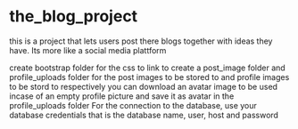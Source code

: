 # the_blog_project
this is a project that lets users post there blogs together with ideas they have. Its more like a social media plattform

create bootstrap folder for the css to link to
create a post_image folder and profile_uploads folder for the post images to be stored to and profile images to be stord to respectively
you can download an avatar image to be used incase of an empty profile picture and save it as avatar in the profile_uploads folder
For the connection to the database, use your database credentials that is the database name, user, host and password
